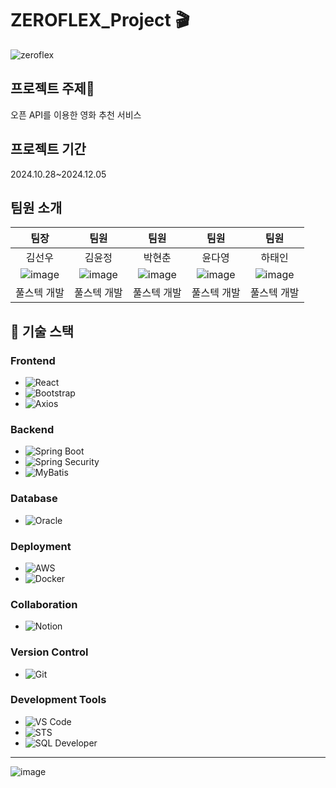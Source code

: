 # ZEROFLEX_Project 🎬


![zeroflex](https://github.com/user-attachments/assets/4668aeb7-01cb-4d11-bd6e-d7aa6287deec)

## 프로젝트 주제🍿
오픈 API를 이용한 영화 추천 서비스

## 프로젝트 기간
2024.10.28~2024.12.05

## 팀원 소개 


|   팀장   |   팀원   |   팀원   |   팀원   |   팀원   |
| :------: | :------: | :------: | :------: | :------: |
|  김선우  |  김윤정  |  박현춘  |  윤다영  |  하태인  |
|![image](https://github.com/user-attachments/assets/81ebb3b5-e7c7-447e-bc3c-1d0b351d13b2)|![image](https://github.com/user-attachments/assets/3d648553-f795-4c72-92ac-45260fe623cb)|![image](https://github.com/user-attachments/assets/60c389f2-73a2-4279-a1de-08e04cfaa0b5)|![image](https://github.com/user-attachments/assets/264abb99-ab81-4985-8d77-e09a6a01c425)|![image](https://github.com/user-attachments/assets/dc51a2c0-3627-4576-8746-6000839f6867)|
|  풀스텍 개발  |  풀스텍 개발  |  풀스텍 개발  |  풀스텍 개발  |  풀스텍 개발  |







## 🚀 기술 스택

### Frontend
-  ![React](https://img.shields.io/badge/-React-61DAFB?logo=react&logoColor=white)
-  ![Bootstrap](https://img.shields.io/badge/-Bootstrap-7952B3?logo=bootstrap&logoColor=white)
-  ![Axios](https://img.shields.io/badge/-Axios-5A29E4?logo=axios&logoColor=white)

### Backend
-  ![Spring Boot](https://img.shields.io/badge/-Spring%20Boot-6DB33F?logo=springboot&logoColor=white)
-  ![Spring Security](https://img.shields.io/badge/-Spring%20Security-6DB33F?logo=spring-security&logoColor=white)
-  ![MyBatis](https://img.shields.io/badge/-MyBatis-FF5733?logo=mybatis&logoColor=white)

### Database
-  ![Oracle](https://img.shields.io/badge/-Oracle-F80000?logo=oracle&logoColor=white)

### Deployment
-  ![AWS](https://img.shields.io/badge/-AWS%20EC2-232F3E?logo=amazon-aws&logoColor=white)
-  ![Docker](https://img.shields.io/badge/-Docker-2496ED?logo=docker&logoColor=white)

### Collaboration
-  ![Notion](https://img.shields.io/badge/-Notion-000000?logo=notion&logoColor=white)

### Version Control
-  ![Git](https://img.shields.io/badge/-Git-F05032?logo=git&logoColor=white)

### Development Tools
-  ![VS Code](https://img.shields.io/badge/-VS%20Code-007ACC?logo=visual-studio-code&logoColor=white)
-  ![STS](https://img.shields.io/badge/-STS-6DB33F?logo=spring&logoColor=white)
-  ![SQL Developer](https://img.shields.io/badge/-SQL%20Developer-F80000?logo=oracle&logoColor=white)

---
![image](https://github.com/user-attachments/assets/ab0f0b6e-d761-463d-96dc-7451a40f4150)


